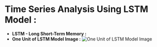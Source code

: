 # **Time Series Analysis Using LSTM Model :**

- **LSTM - Long Short-Term Memory :**
- **One Unit of LSTM Model Image :**
![One Unit of LSTM Model Image](https://github.com/user-attachments/assets/e22e6bd4-4eeb-41bc-9ce9-ca808097dbb5)
